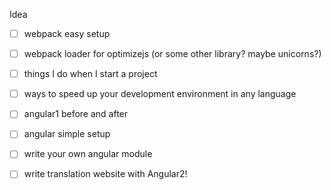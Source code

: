 Idea 

 - [ ] webpack easy setup 
 - [ ] webpack loader for optimizejs (or some other library? maybe unicorns?)
 - [ ] things I do when I start a project
 - [ ] ways to speed up your development environment in any language
 - [ ] angular1 before and after
 - [ ] angular simple setup 
 - [ ] write your own angular module
 - [ ] write translation website with Angular2!
 
 